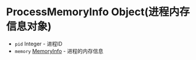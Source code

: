 # ProcessMemoryInfo Object(进程内存信息对象)

* `pid` Integer - 进程ID
* `memory` [MemoryInfo](memory-info.md) - 进程的内存信息